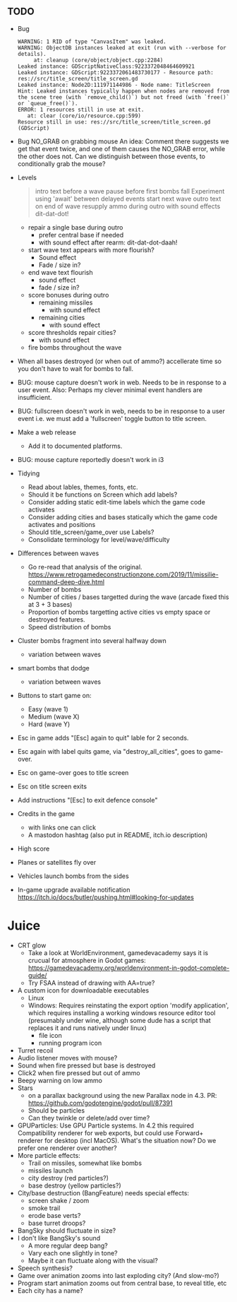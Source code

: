 ## TODO

* Bug
    ```
    WARNING: 1 RID of type "CanvasItem" was leaked.
    WARNING: ObjectDB instances leaked at exit (run with --verbose for details).
         at: cleanup (core/object/object.cpp:2284)
    Leaked instance: GDScriptNativeClass:9223372048464609921
    Leaked instance: GDScript:9223372061483730177 - Resource path: res://src/title_screen/title_screen.gd
    Leaked instance: Node2D:111971144986 - Node name: TitleScreen
    Hint: Leaked instances typically happen when nodes are removed from the scene tree (with `remove_child()`) but not freed (with `free()` or `queue_free()`).
    ERROR: 1 resources still in use at exit.
       at: clear (core/io/resource.cpp:599)
    Resource still in use: res://src/title_screen/title_screen.gd (GDScript)
    ```

* Bug
    NO_GRAB on grabbing mouse
    An idea: Comment there suggests we get that event twice, and one of them causes the NO_GRAB
    error, while the other does not. Can we distinguish between those events, to conditionally
    grab the mouse?

* Levels
  > intro text before a wave
  > pause before first bombs fall
  > Experiment using 'await' between delayed events
  > start next wave
  > outro text on end of wave
  > resupply ammo during outro
    > with sound effects dit-dat-dot!
  * repair a single base during outro
    * prefer central base if needed
    * with sound effect after rearm: dit-dat-dot-daah!
  * start wave text appears with more flourish?
    * Sound effect
    * Fade / size in?
  * end wave text flourish
    * sound effect
    * fade / size in?
  * score bonuses during outro
    * remaining missiles
      * with sound effect
    * remaining cities
      * with sound effect
  * score thresholds repair cities?
    * with sound effect
  * fire bombs throughout the wave

* When all bases destroyed (or when out of ammo?) accellerate time so you don't
  have to wait for bombs to fall.

* BUG: mouse capture doesn't work in web. Needs to be in response to a user
  event. Also: Perhaps my clever minimal event handlers are insufficient.
* BUG: fullscreen doesn't work in web, needs to be in response to a user event
  i.e. we must add a 'fullscreen' toggle button to title screen.
* Make a web release
  * Add it to documented platforms.
* BUG: mouse capture reportedly doesn't work in i3

* Tidying
  * Read about lables, themes, fonts, etc.
  * Should it be functions on Screen which add labels?
  * Consider adding static edit-time labels which the game code activates
  * Consider adding cities and bases statically which the game code
    activates and positions
  * Should title_screen/game_over use Labels?
  * Consolidate terminology for level/wave/difficulty

* Differences between waves
  * Go re-read that analysis of the original.
    https://www.retrogamedeconstructionzone.com/2019/11/missilie-command-deep-dive.html
  * Number of bombs
  * Number of cities / bases targetted during the wave (arcade fixed this at 3 +
    3 bases)
  * Proportion of bombs targetting active cities vs empty space or destroyed
    features.
  * Speed distribution of bombs

* Cluster bombs fragment into several halfway down
  * variation between waves
* smart bombs that dodge
  * variation between waves

* Buttons to start game on:
  * Easy (wave 1)
  * Medium (wave X)
  * Hard (wave Y)

* Esc in game adds "[Esc] again to quit" lable for 2 seconds.
* Esc again with label quits game, via "destroy_all_cities", goes to game-over.
* Esc on game-over goes to title screen
* Esc on title screen exits
* Add instructions "[Esc] to exit defence console"

* Credits in the game
  * with links one can click
  * A mastodon hashtag (also put in README, itch.io description)

* High score

* Planes or satellites fly over

* Vehicles launch bombs from the sides

* In-game upgrade available notification
  https://itch.io/docs/butler/pushing.html#looking-for-updates

# Juice

* CRT glow
  * Take a look at WorldEnvironment, gamedevacademy says it is crucual for
    atmosphere in Godot games:
    https://gamedevacademy.org/worldenvironment-in-godot-complete-guide/
  * Try FSAA instead of drawing with AA=true?
* A custom icon for downloadable executables
  * Linux
  * Windows: Requires reinstating the export option 'modify application', which requires installing
    a working windows resource editor tool (presumably under wine, although some dude has a script
    that replaces it and runs natively under linux)
    * file icon
    * running program icon
* Turret recoil
* Audio listener moves with mouse?
* Sound when fire pressed but base is destroyed
* Click2 when fire pressed but out of ammo
* Beepy warning on low ammo
* Stars
  * on a parallax background using the new Parallax node in 4.3.
    PR: https://github.com/godotengine/godot/pull/87391
  * Should be particles
  * Can they twinkle or delete/add over time?
* GPUParticles:
  Use GPU Particle systems. In 4.2 this required Compatibility renderer for web exports,
  but could use Forward+ renderer for desktop (incl MacOS). What's the situation now?
  Do we prefer one renderer over another?
* More particle effects:
  * Trail on missiles, somewhat like bombs
  * missiles launch
  * city destroy (red particles?)
  * base destroy (yellow particles?)
* City/base destruction (BangFeature) needs special effects:
  * screen shake / zoom
  * smoke trail
  * erode base verts?
  * base turret droops?
* BangSky should fluctuate in size?
* I don't like BangSky's sound
  * A more regular deep bang?
  * Vary each one slightly in tone?
  * Maybe it can fluctuate along with the visual?
* Speech synthesis?
* Game over animation zooms into last exploding city? (And slow-mo?)
* Program start animation zooms out from central base, to reveal title, etc
* Each city has a name?

